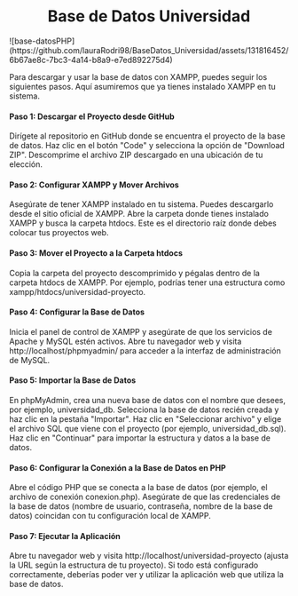 <h1 align="center">Base de Datos Universidad</h1>
![base-datosPHP](https://github.com/lauraRodri98/BaseDatos_Universidad/assets/131816452/6b67ae8c-7bc3-4a14-b8a9-e7ed892275d4)


Para descargar y usar la base de datos con XAMPP, puedes seguir los siguientes pasos. Aquí asumiremos que ya tienes instalado XAMPP en tu sistema.

<h4>Paso 1: Descargar el Proyecto desde GitHub</h4>
Dirígete al repositorio en GitHub donde se encuentra el proyecto de la base de datos.
Haz clic en el botón "Code" y selecciona la opción de "Download ZIP".
Descomprime el archivo ZIP descargado en una ubicación de tu elección.

<h4>Paso 2: Configurar XAMPP y Mover Archivos</h4>
Asegúrate de tener XAMPP instalado en tu sistema. Puedes descargarlo desde el sitio oficial de XAMPP.
Abre la carpeta donde tienes instalado XAMPP y busca la carpeta htdocs. Este es el directorio raíz donde debes colocar tus proyectos web.

<h4>Paso 3: Mover el Proyecto a la Carpeta htdocs</h4>
Copia la carpeta del proyecto descomprimido y pégalas dentro de la carpeta htdocs de XAMPP. Por ejemplo, podrías tener una estructura como xampp/htdocs/universidad-proyecto.

<h4>Paso 4: Configurar la Base de Datos</h4>
Inicia el panel de control de XAMPP y asegúrate de que los servicios de Apache y MySQL estén activos.
Abre tu navegador web y visita http://localhost/phpmyadmin/ para acceder a la interfaz de administración de MySQL.

<h4>Paso 5: Importar la Base de Datos</h4>
En phpMyAdmin, crea una nueva base de datos con el nombre que desees, por ejemplo, universidad_db.
Selecciona la base de datos recién creada y haz clic en la pestaña "Importar".
Haz clic en "Seleccionar archivo" y elige el archivo SQL que viene con el proyecto (por ejemplo, universidad_db.sql).
Haz clic en "Continuar" para importar la estructura y datos a la base de datos.

<h4>Paso 6: Configurar la Conexión a la Base de Datos en PHP</h4>
Abre el código PHP que se conecta a la base de datos (por ejemplo, el archivo de conexión conexion.php).
Asegúrate de que las credenciales de la base de datos (nombre de usuario, contraseña, nombre de la base de datos) coincidan con tu configuración local de XAMPP.

<h4>Paso 7: Ejecutar la Aplicación</h4>
Abre tu navegador web y visita http://localhost/universidad-proyecto (ajusta la URL según la estructura de tu proyecto).
Si todo está configurado correctamente, deberías poder ver y utilizar la aplicación web que utiliza la base de datos.
